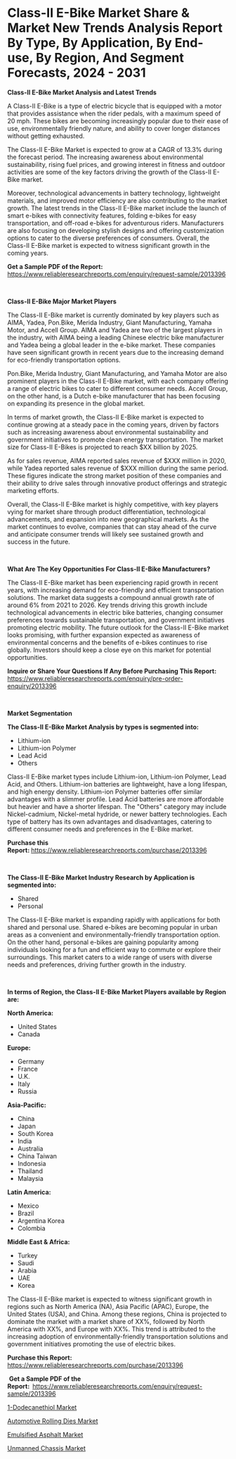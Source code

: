 <p><h1>Class-II E-Bike Market Share & Market New Trends Analysis Report By Type, By Application, By End-use, By Region, And Segment Forecasts, 2024 - 2031</h1></p><p><strong>Class-II E-Bike Market Analysis and Latest Trends</strong></p>
<p><p>A Class-II E-Bike is a type of electric bicycle that is equipped with a motor that provides assistance when the rider pedals, with a maximum speed of 20 mph. These bikes are becoming increasingly popular due to their ease of use, environmentally friendly nature, and ability to cover longer distances without getting exhausted. </p><p>The Class-II E-Bike Market is expected to grow at a CAGR of 13.3% during the forecast period. The increasing awareness about environmental sustainability, rising fuel prices, and growing interest in fitness and outdoor activities are some of the key factors driving the growth of the Class-II E-Bike market. </p><p>Moreover, technological advancements in battery technology, lightweight materials, and improved motor efficiency are also contributing to the market growth. The latest trends in the Class-II E-Bike market include the launch of smart e-bikes with connectivity features, folding e-bikes for easy transportation, and off-road e-bikes for adventurous riders. Manufacturers are also focusing on developing stylish designs and offering customization options to cater to the diverse preferences of consumers. Overall, the Class-II E-Bike market is expected to witness significant growth in the coming years.</p></p>
<p><strong>Get a Sample PDF of the Report:&nbsp;</strong> <a href="https://www.reliableresearchreports.com/enquiry/request-sample/2013396">https://www.reliableresearchreports.com/enquiry/request-sample/2013396</a></p>
<p>&nbsp;</p>
<p><strong>Class-II E-Bike Major Market Players</strong></p>
<p><p>The Class-II E-Bike market is currently dominated by key players such as AIMA, Yadea, Pon.Bike, Merida Industry, Giant Manufacturing, Yamaha Motor, and Accell Group. AIMA and Yadea are two of the largest players in the industry, with AIMA being a leading Chinese electric bike manufacturer and Yadea being a global leader in the e-bike market. These companies have seen significant growth in recent years due to the increasing demand for eco-friendly transportation options.</p><p>Pon.Bike, Merida Industry, Giant Manufacturing, and Yamaha Motor are also prominent players in the Class-II E-Bike market, with each company offering a range of electric bikes to cater to different consumer needs. Accell Group, on the other hand, is a Dutch e-bike manufacturer that has been focusing on expanding its presence in the global market.</p><p>In terms of market growth, the Class-II E-Bike market is expected to continue growing at a steady pace in the coming years, driven by factors such as increasing awareness about environmental sustainability and government initiatives to promote clean energy transportation. The market size for Class-II E-Bikes is projected to reach $XX billion by 2025.</p><p>As for sales revenue, AIMA reported sales revenue of $XXX million in 2020, while Yadea reported sales revenue of $XXX million during the same period. These figures indicate the strong market position of these companies and their ability to drive sales through innovative product offerings and strategic marketing efforts.</p><p>Overall, the Class-II E-Bike market is highly competitive, with key players vying for market share through product differentiation, technological advancements, and expansion into new geographical markets. As the market continues to evolve, companies that can stay ahead of the curve and anticipate consumer trends will likely see sustained growth and success in the future.</p></p>
<p>&nbsp;</p>
<p><strong>What Are The Key Opportunities For Class-II E-Bike Manufacturers?</strong></p>
<p><p>The Class-II E-Bike market has been experiencing rapid growth in recent years, with increasing demand for eco-friendly and efficient transportation solutions. The market data suggests a compound annual growth rate of around 6% from 2021 to 2026. Key trends driving this growth include technological advancements in electric bike batteries, changing consumer preferences towards sustainable transportation, and government initiatives promoting electric mobility. The future outlook for the Class-II E-Bike market looks promising, with further expansion expected as awareness of environmental concerns and the benefits of e-bikes continues to rise globally. Investors should keep a close eye on this market for potential opportunities.</p></p>
<p><strong>Inquire or Share Your Questions If Any Before Purchasing This Report:</strong> <a href="https://www.reliableresearchreports.com/enquiry/pre-order-enquiry/2013396">https://www.reliableresearchreports.com/enquiry/pre-order-enquiry/2013396</a></p>
<p>&nbsp;</p>
<p><strong>Market Segmentation</strong></p>
<p><strong>The Class-II E-Bike Market Analysis by types is segmented into:</strong></p>
<p><ul><li>Lithium-ion</li><li>Lithium-ion Polymer</li><li>Lead Acid</li><li>Others</li></ul></p>
<p><p>Class-II E-Bike market types include Lithium-ion, Lithium-ion Polymer, Lead Acid, and Others. Lithium-ion batteries are lightweight, have a long lifespan, and high energy density. Lithium-ion Polymer batteries offer similar advantages with a slimmer profile. Lead Acid batteries are more affordable but heavier and have a shorter lifespan. The "Others" category may include Nickel-cadmium, Nickel-metal hydride, or newer battery technologies. Each type of battery has its own advantages and disadvantages, catering to different consumer needs and preferences in the E-Bike market.</p></p>
<p><strong>Purchase this Report:&nbsp;</strong><a href="https://www.reliableresearchreports.com/purchase/2013396">https://www.reliableresearchreports.com/purchase/2013396</a></p>
<p>&nbsp;</p>
<p><strong>The Class-II E-Bike Market Industry Research by Application is segmented into:</strong></p>
<p><ul><li>Shared</li><li>Personal</li></ul></p>
<p><p>The Class-II E-Bike market is expanding rapidly with applications for both shared and personal use. Shared e-bikes are becoming popular in urban areas as a convenient and environmentally-friendly transportation option. On the other hand, personal e-bikes are gaining popularity among individuals looking for a fun and efficient way to commute or explore their surroundings. This market caters to a wide range of users with diverse needs and preferences, driving further growth in the industry.</p></p>
<p>&nbsp;</p>
<p><strong>In terms of Region, the Class-II E-Bike Market Players available by Region are:</strong></p>
<p>
    <p> <strong> North America: </strong>
        <ul>
            <li>United States</li>
            <li>Canada</li>
        </ul>
        </p> 
    <p> <strong> Europe: </strong>
        <ul>
            <li>Germany</li>
            <li>France</li>
            <li>U.K.</li>
            <li>Italy</li>
            <li>Russia</li>
        </ul>
        </p> 
    <p> <strong> Asia-Pacific: </strong>
        <ul>
            <li>China</li>
            <li>Japan</li>
            <li>South Korea</li>
            <li>India</li>
            <li>Australia</li>
            <li>China Taiwan</li>
            <li>Indonesia</li>
            <li>Thailand</li>
            <li>Malaysia</li>
        </ul>
        </p> 
    <p> <strong> Latin America: </strong>
        <ul>
            <li>Mexico</li>
            <li>Brazil</li>
            <li>Argentina Korea</li>
            <li>Colombia</li>
        </ul>
        </p> 
    <p> <strong> Middle East & Africa: </strong>
        <ul>
            <li>Turkey</li>
            <li>Saudi</li>
            <li>Arabia</li>
            <li>UAE</li>
            <li>Korea</li>
        </ul>
    </p>
    </p>
<p><p>The Class-II E-Bike market is expected to witness significant growth in regions such as North America (NA), Asia Pacific (APAC), Europe, the United States (USA), and China. Among these regions, China is projected to dominate the market with a market share of XX%, followed by North America with XX%, and Europe with XX%. This trend is attributed to the increasing adoption of environmentally-friendly transportation solutions and government initiatives promoting the use of electric bikes.</p></p>
<p><strong>Purchase this Report: </strong><a href="https://www.reliableresearchreports.com/purchase/2013396">https://www.reliableresearchreports.com/purchase/2013396</a></p>
<p>&nbsp;<strong>Get a Sample PDF of the Report:&nbsp;&nbsp;</strong><a href="https://www.reliableresearchreports.com/enquiry/request-sample/2013396">https://www.reliableresearchreports.com/enquiry/request-sample/2013396</a></p>
<p><strong></strong></p>
<p><p><a href="https://view.publitas.com/reportprime-1/1-dodecanethiol-market-size-growth-and-forecast-from-2023-2030/">1-Dodecanethiol Market</a></p><p><a href="https://view.publitas.com/reportprime-1/automotive-rolling-dies-market-size-market-share-and-global-market-analysis-report-2023-2030/">Automotive Rolling Dies Market</a></p><p><a href="https://lydian-appliance-61d.notion.site/Global-Emulsified-Asphalt-Market-Size-and-Market-Trends-Insights-and-Projections-from-2024-to-2031-4537b8c7b740409bbe14fcf603b45e8e">Emulsified Asphalt Market</a></p><p><a href="https://github.com/Sherrillcrooksxa8i18ucf2m/Market-Research-Report-List-1/blob/main/unmanned-chassis-market.md">Unmanned Chassis Market</a></p></p>
